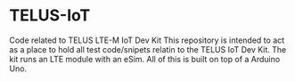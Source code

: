 # TELUS-IoT
Code related to TELUS LTE-M IoT Dev Kit
This repository is intended to act as a place to hold all test code/snipets relatin to the TELUS IoT Dev Kit. 
The kit runs an LTE module with an eSim. All of this is built on top of a Arduino Uno. 
